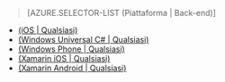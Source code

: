 ﻿> [AZURE.SELECTOR-LIST (Piattaforma | Back-end)]
- [(iOS | Qualsiasi)](mobile-services-ios-get-started-offline-data.md)
- [(Windows Universal C# | Qualsiasi)](mobile-services-windows-store-dotnet-get-started-offline-data.md)
- [(Windows Phone | Qualsiasi)](mobile-services-windows-phone-get-started-offline-data.md)
- [(Xamarin iOS | Qualsiasi)](mobile-services-xamarin-ios-get-started-offline-data.md)
- [(Xamarin Android | Qualsiasi)](mobile-services-xamarin-android-get-started-offline-data.md)


<!--HONumber=42-->
